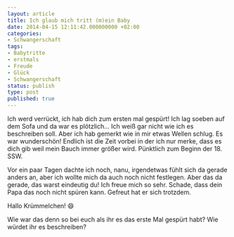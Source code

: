```yaml
---
layout: article
title: Ich glaub mich tritt (m)ein Baby
date: 2014-04-15 12:11:42.000000000 +02:00
categories:
- Schwangerschaft
tags:
- Babytritte
- erstmals
- Freude
- Glück
- Schwangerschaft
status: publish
type: post
published: true
---
```

Ich werd verrückt, ich hab dich zum ersten mal gespürt!
Ich lag soeben auf dem Sofa und da war es plötzlich...
Ich weiß gar nicht wie ich es beschreiben soll.
Aber ich hab gemerkt wie in mir etwas Wellen schlug.
Es war wunderschön! Endlich ist die Zeit vorbei in der ich nur merke, dass es dich gib weil mein Bauch immer größer wird.
Pünktlich zum Beginn der 18. SSW.

Vor ein paar Tagen dachte ich noch, nanu, irgendetwas fühlt sich da gerade anders an, aber ich wollte mich da auch noch nicht festlegen.
Aber das da gerade, das warst eindeutig du!
Ich freue mich so sehr.
Schade, dass dein Papa das noch nicht spüren kann.
Gefreut hat er sich trotzdem.

Hallo Krümmelchen!
:smile:

Wie war das denn so bei euch als ihr es das erste Mal gespürt habt? Wie würdet ihr es beschreiben?
